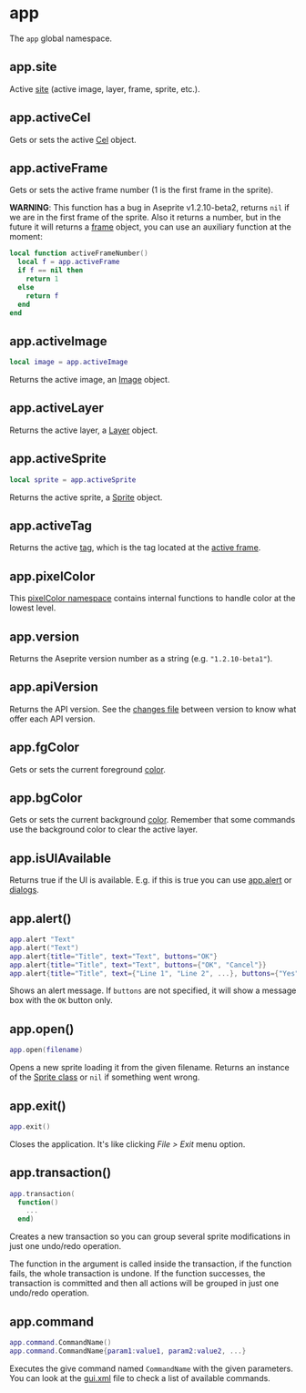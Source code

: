 # app

The `app` global namespace.

## app.site

Active [site](site.md) (active image, layer, frame, sprite, etc.).

## app.activeCel

Gets or sets the active [Cel](cel.md) object.

## app.activeFrame

Gets or sets the active frame number (1 is the first frame in the sprite).

**WARNING**: This function has a bug in Aseprite v1.2.10-beta2,
returns `nil` if we are in the first frame of the sprite. Also it
returns a number, but in the future it will returns a
[frame](frame.md) object, you can use an auxiliary function at the
moment:

```lua
local function activeFrameNumber()
  local f = app.activeFrame
  if f == nil then
    return 1
  else
    return f
  end
end
```

## app.activeImage

```lua
local image = app.activeImage
```

Returns the active image, an [Image](image.md) object.

## app.activeLayer

Returns the active layer, a [Layer](layer.md) object.

## app.activeSprite

```lua
local sprite = app.activeSprite
```

Returns the active sprite, a [Sprite](sprite.md) object.

## app.activeTag

Returns the active [tag](tag.md), which is the tag located at the
[active frame](#appactiveframe).

## app.pixelColor

This [pixelColor namespace](pixelcolor.md) contains internal functions
to handle color at the lowest level.

## app.version

Returns the Aseprite version number as a string (e.g. `"1.2.10-beta1"`).

## app.apiVersion

Returns the API version. See the [changes file](../Changes.md) between
version to know what offer each API version.

## app.fgColor

Gets or sets the current foreground [color](color.md).

## app.bgColor

Gets or sets the current background [color](color.md). Remember that
some commands use the background color to clear the active layer.

## app.isUIAvailable

Returns true if the UI is available. E.g. if this is true you can use
[app.alert](#appalert) or [dialogs](dialog.md).

## app.alert()

```lua
app.alert "Text"
app.alert("Text")
app.alert{title="Title", text="Text", buttons="OK"}
app.alert{title="Title", text="Text", buttons={"OK", "Cancel"}}
app.alert{title="Title", text={"Line 1", "Line 2", ...}, buttons={"Yes", "No", "Cancel", ...}}
```

Shows an alert message. If `buttons` are not specified, it will show a
message box with the `OK` button only.

## app.open()

```lua
app.open(filename)
```

Opens a new sprite loading it from the given filename. Returns an
instance of the [Sprite class](sprite.md) or `nil` if something went
wrong.

## app.exit()

```lua
app.exit()
```

Closes the application. It's like clicking *File > Exit* menu option.

## app.transaction()

```lua
app.transaction(
  function()
    ...
  end)
```

Creates a new transaction so you can group several sprite
modifications in just one undo/redo operation.

The function in the argument is called inside the transaction, if the
function fails, the whole transaction is undone. If the function
successes, the transaction is committed and then all actions will be
grouped in just one undo/redo operation.

## app.command

```lua
app.command.CommandName()
app.command.CommandName{param1:value1, param2:value2, ...}
```

Executes the give command named `CommandName` with the given
parameters.  You can look at the
[gui.xml](https://github.com/aseprite/aseprite/blob/master/data/gui.xml)
file to check a list of available commands.
